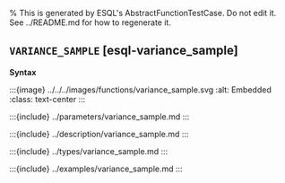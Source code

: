 % This is generated by ESQL's AbstractFunctionTestCase. Do not edit it. See ../README.md for how to regenerate it.

## `VARIANCE_SAMPLE` [esql-variance_sample]

**Syntax**

:::{image} ../../../images/functions/variance_sample.svg
:alt: Embedded
:class: text-center
:::


:::{include} ../parameters/variance_sample.md
:::

:::{include} ../description/variance_sample.md
:::

:::{include} ../types/variance_sample.md
:::

:::{include} ../examples/variance_sample.md
:::

